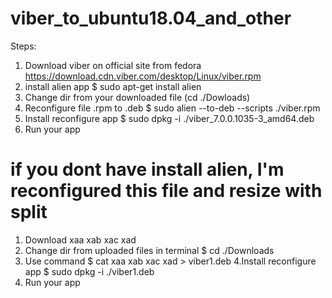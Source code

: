 # viber_to_ubuntu18.04_and_other
Steps:
1. Download viber on official site from fedora https://download.cdn.viber.com/desktop/Linux/viber.rpm
2. install alien app   $ sudo apt-get install alien
3. Change dir from your downloaded file (cd ./Dowloads)
4. Reconfigure file .rpm to .deb   $ sudo alien --to-deb --scripts ./viber.rpm
5. Install reconfigure app  $ sudo dpkg -i ./viber_7.0.0.1035-3_amd64.deb
6. Run your app
# if you dont have install alien, I'm reconfigured this file and resize with split
1. Download xaa xab xac xad
2. Change dir from uploaded files in terminal $ cd ./Downloads
3. Use command $ cat xaa xab xac xad > viber1.deb
4.Install reconfigure app  $ sudo dpkg -i ./viber1.deb
5. Run your app
